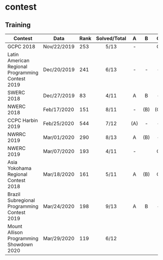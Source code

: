 # contest

## Training
| Contest | Data | Rank | Solved/Total |A|B|C|D|E|F|G|H|I|J|K|L|M|
|-|-|-|:-:|:-:|:-:|:-:|:-:|:-:|:-:|:-:|:-:|:-:|:-:|:-:|:-:|:-:|
| GCPC  2018                                       | Nov/22/2019 | 253 | 5/13   |-||C||E|F|-|-|I|-|-|-|(M)|
| Latin American Regional Programming Contest 2019 | Dec/20/2019 | 241 | 6/13   |-|-|-|-|E|-|-|-|I|-|K|L|M|
| SWERC 2018                                       | Dec/27/2019 | 83  | 4/11   |A|B|-|D|E|-|(G)|-|-|-|-|-|-|
| NWERC 2018                                       | Feb/17/2020 | 151 | 8/11   |-|(B)|(C)|-|(E)|-|(G)|H|I|(J)|K|
| CCPC Harbin 2019                                 | Feb/25/2020 | 544 | 7/12   |(A)|-|-|-|(E)|F|-|-|(I)|J|K|(L)|
| NWRRC 2019                                       | Mar/01/2020 | 290 | 8/13   |A|(B)|-|-|E|-|-|(H)|(I)|J|(K)|-|M|
| NWERC 2019                                       | Mar/07/2020 | 193 | 4/11   |-||C|-|E|F|-|-|I|-|-|
| Asia Yokohama Regional Contest 2018              | Mar/18/2020 | 161 | 5/11   |A|(B)|C|-|-|-|G|-|-|-|K|
| Brazil Subregional Programming Contest 2019      | Mar/24/2020 | 198 | 9/13   |A|B|-|D|-|-|(G)|H|(I)|(J)|-|L|M|
| Mount Allison Programming Showdown 2020          | Mar/29/2020 | 119 | 6/12   ||||D||F|G|H|(I)|J|-|-|
